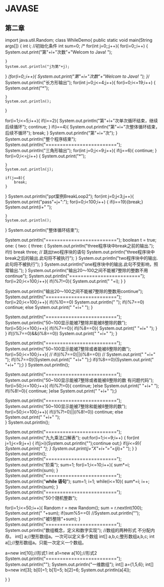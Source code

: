 # JAVASE
## 第二章
import java.util.Random;
class WhileDemo{
public static void main(String args[]) {
int i;     //初始化条件
int sum=0;
/* for(int j=0;;j++){
	for(i=0;;i++)
	{
		System.out.print("第"+i+"次数"+"Welcom to Java!  ");

	}
	System.out.println("j为第"+j);
}
/*for(i=0;;i++){
	System.out.print("第"+i+"次数"+"Welcom to Java!  ");
}*/
System.out.println("长方形输出");
for(int j=0;j<=4;j++){
	for(i=0;i<=19;i++)
	{
		System.out.print("*");

	}
	System.out.println();
}


for(i=1;i<=5;i++){
	if(i==2){
		System.out.println("第"+i+"次单次循环结束，继续后续循环");
		continue;
		}
	if(i==4){
		System.out.println("第"+i+"次整体循环结束，后续不循环");
		break;
	}
	System.out.println("第"+i+"次");
}
System.out.println("整个程序结束");
System.out.println("=========================");
System.out.println("三角形输出");
for(int j=0;j<=9;j++){
	if(j==6){
		continue;
	}
	for(i=0;i<=j;i++)
	{
		System.out.print("*");
     
	}
	System.out.println(j);
	
	if(j==8){
		break;
	}
}
System.out.println("ppt案例BreakLoop2");
for(int j=0;j<3;j++){
	System.out.print("pass"+j+":");
	for(i=0;i<100;i++)
	{
		if(i==19){break;}
		System.out.print(i+" ");
     
	}
	System.out.println();
}
System.out.println("整体循环结束");

System.out.println("=========================");
boolean t = true;
one: {
      two: {
         three: {
                 System.out.println("three程序块中break之前的输出.");
                    if(t) break three;                // 跳出two程序块的语句
                   System.out.println("three程序块中break之后的输出.此句将不被执行");
                   } 
            System.out.println("two程序块中的输出.此句将不被执行");
           }
 System.out.println("one程序块中的输出.此句不受影响，照常输出.");
    }
System.out.println("输出20～100之间不能被7整除的整数不用continue");
System.out.println("=========================");
	for(i=20;i<=100;i++){
		if(i%7!=0){
		System.out.print(" "+i);
		}
	}
    
System.out.println("输出20～100之间不能被7整除的整数用continue");
System.out.println("=========================");
for(i=20;i<=100;i++){
		if(i%10==0)
		System.out.println(" ");
		if(i%7==0) continue;
		else
	    System.out.print(" "+i+" ");
	}
    
System.out.println("=========================");	
System.out.println("50~100显示能被7整除并能被8整除的数");
for(i=50;i<=100;i++){
if(i%7==0){
	if(i%8==0){
		System.out.print(" "+i+" ");
	}
}
	if((i%7==0)&&(i%8==0))
		System.out.print(" "+i+" ");
}

System.out.println("=========================");
System.out.println("50~100显示能被7整除或者能被8整除的数");
for(i=50;i<=100;i++){
//	if((i%7==0)||(i%8==0))
//	System.out.print(" "+i+" ");
if(i%7==0){System.out.print(" "+i+" ");}
if(i%8==0){System.out.print(" "+i+" ");}
}
System.out.println();

System.out.println("=========================");
System.out.println("50~100显示能被7整除或者能被8整除的数  有问题代码");
for(i=50;i<=100;i++){
	if(i%7!=0){
		continue;
	}else
	    System.out.print(" "+i+" ");
	if(i%8!=0){
		continue;
	}else
System.out.print(" "+i+" ");}

System.out.println("=========================");
System.out.println("50~100显示能被7整除和能被8整除的数");
for(i=50;i<=100;i++){
	if((i%7!=0)||(i%8!=0)) continue;
	else
	System.out.print(" "+i+" ");	
 }
 System.out.println();
 
 System.out.println("=========================");
System.out.println("九九乘法口解表");
out:for(i=1;i<=9;i++)
	{
	for(int j=1;j<=9;j++)
	{ 
		if(j>i){System.out.println("");continue out;}
		if(j*i<=9){
			 System.out.print(" ");
		}
		System.out.print(j+"X"+i+"="+(j*i)+" ");
	}
}
 System.out.println();
 System.out.println("=========================");
System.out.println("阶乘");
sum=1;
for(i=1;i<=10;i++){
	sum*=i;
System.out.println(sum);
}
System.out.println("=========================");
System.out.println("**while 语句**"); 
sum=1;
i=1;
while(i<=10){
	sum*=i;
	i++;
	System.out.println(sum);
}
System.out.println("=========================");
System.out.println("50个随机整数");

for(i=1;i<=50;i++){
	Random r = new Random();
	sum = r.nextInt(100);
	System.out.print(" "+sum);
	if(sum%5==0)
	//System.out.println("");
	System.out.println("被5整除"+sum);
	}
System.out.println("=========================");
System.out.println("数组概念，定义和数字实现");
//数组的两种形式 不分配内存。
int[] a;//整形数组a。一次可以定义多个数组
int[] a,b,c;整形数组a,b,c;
int a[];//整形数组a。只能一次定义一个数组。

a=new int[10];//形式1
int a1=new a[10];//形式2
System.out.println("=========================");
System.out.println("");
System.out.println("一维数组");
int[] a={1,5,6};
int[] b=new int[3];
b[0]=1;
b[1]=5;
b[2]=6;
System.out.println(a[4]);


}
}
